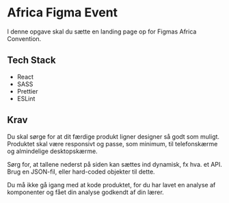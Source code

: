 # Africa Figma Event

I denne opgave skal du sætte en landing page op for Figmas Africa Convention.

## Tech Stack

- React
- SASS
- Prettier
- ESLint

## Krav

Du skal sørge for at dit færdige produkt ligner designer så godt som muligt. Produktet skal være responsivt og passe, som minimum, til telefonskærme og almindelige desktopskærme.

Sørg for, at tallene nederst på siden kan sættes ind dynamisk, fx hva. et API. Brug en JSON-fil, eller hard-coded objekter til dette.

Du må ikke gå igang med at kode produktet, for du har lavet en analyse af komponenter og fået din analyse godkendt af din lærer.
